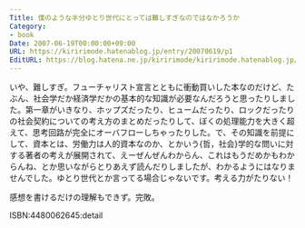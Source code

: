 ```yaml
---
Title: 僕のような半分ゆとり世代にとっては難しすぎなのではなかろうか
Category:
- book
Date: 2007-06-19T00:00:00+09:00
URL: https://kiririmode.hatenablog.jp/entry/20070619/p1
EditURL: https://blog.hatena.ne.jp/kiririmode/kiririmode.hatenablog.jp/atom/entry/8454420450078217218
---
```



いや、難しすぎ。フューチャリスト宣言とともに衝動買いした本なのだけど、たぶん、社会学だか経済学だかの基本的な知識が必要なんだろうと思ったりしました。第一章がいきなり、ホップズだったり、ヒュームだったり、ロックだったりの社会契約についての考え方のまとめだったりして、ぼくの処理能力を大きく超えて、思考回路が完全にオーバフローしちゃったりした。で、その知識を前提にして、資本とは、労働力は人的資本なのか、とかいう{哲，社会}学的な問いに対する著者の考えが展開されて、えーぜんぜんわからん、これはもうだめかもわからんね、とか思いながらとりあえず読んだりしましたが、わかるようにはなりませんでした。ゆとり世代とか言ってる場合じゃないです。考える力がたりない！


感想を書けるだけの理解もできず。完敗。

ISBN:4480062645:detail
